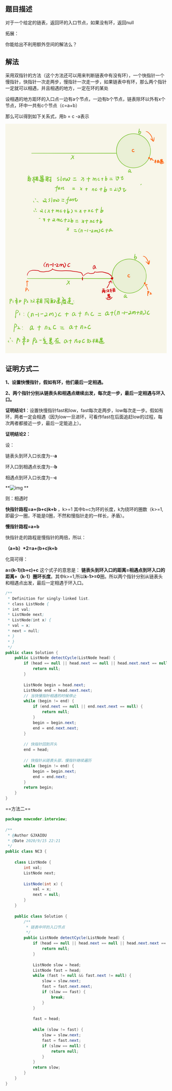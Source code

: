 ##                                                                                                                                                                                                                                                                                                                                                                                                                                                                                                                                                 题目描述

对于一个给定的链表，返回环的入口节点，如果没有环，返回null

拓展：

你能给出不利用额外空间的解法么？

## 解法

采用双指针的方法（这个方法还可以用来判断链表中有没有环），一个快指针一个慢指针，快指针一次走两步，慢指针一次走一步，如果链表中有环，那么两个指针一定就可以相遇，并且相遇的地方，一定在环的某处

设相遇的地方距环的入口点一边有a个节点，一边有b个节点，链表除环以外有x个节点，环中一共有c个节点（c=a+b）

那么可以得到如下关系式，用b = c -a表示

![图片描述](NC3.%E9%93%BE%E8%A1%A8%E4%B8%AD%E7%8E%AF%E7%9A%84%E5%85%A5%E5%8F%A3%E8%8A%82%E7%82%B9.resource/bVbuGBO)



## 证明方式二

**1、设置快慢指针，假如有环，他们最后一定相遇。**  

  **2、两个指针分别从链表头和相遇点继续出发，每次走一步，最后一定相遇与环入口。**


  **证明结论1**：设置快慢指针fast和low，fast每次走两步，low每次走一步。假如有环，两者一定会相遇（因为low一旦进环，可看作fast在后面追赶low的过程，每次两者都接近一步，最后一定能追上）。 

   **证明结论2：**


  设： 

  链表头到环入口长度为--**a**  

  环入口到相遇点长度为--**b**  

  相遇点到环入口长度为--**c**  

  **![img](https://uploadfiles.nowcoder.com/images/20180615/4240377_1529033184336_9A253E69EDBB4FD57BB16FC3A32C2756)
**   

  则：相遇时 

  **快指针路程=a+(b+c)k+b** ，k>=1 其中b+c为环的长度，k为绕环的圈数（k>=1,即最少一圈，不能是0圈，不然和慢指针走的一样长，矛盾）。 

   **慢指针路程=a+b**  

  快指针走的路程是慢指针的两倍，所以： 

   **（a+b）\*2=a+(b+c)k+b**  

  化简可得： 

  **a=(k-1)(b+c)+c**  这个式子的意思是：  **链表头到环入口的距离=相遇点到环入口的距离+（k-1）圈环长度**。其中k>=1,所以**k-1>=0**圈。所以两个指针分别从链表头和相遇点出发，最后一定相遇于环入口。

```java
/**
 * Definition for singly-linked list.
 * class ListNode {
 * int val;
 * ListNode next;
 * ListNode(int x) {
 * val = x;
 * next = null;
 * }
 * }
 */
public class Solution {
    public ListNode detectCycle(ListNode head) {
        if (head == null || head.next == null || head.next.next == null) {
            return null;
        }

        ListNode begin = head.next;
        ListNode end = head.next.next;
        // 当快慢指针相遇的时候停止
        while (begin != end) {
            if (end.next == null || end.next.next == null) {
                return null;
            }
            begin = begin.next;
            end = end.next.next;
        }
        
        // 快指针回到开头
        end = head;
        
        // 快指针从链表头部，慢指针继续遍历
        while (begin != end) {
            begin = begin.next;
            end = end.next;
        }
        return begin;
    }
}
```



==方法二==

```java
package nowcoder.interview;

/**
 * @Author GJXAIOU
 * @Date 2020/9/15 22:21
 */
public class NC3 {

    class ListNode {
        int val;
        ListNode next;

        ListNode(int x) {
            val = x;
            next = null;
        }
    }

    public class Solution {
        /**
         * 链表中环的入口节点
         */
        public ListNode detectCycle(ListNode head) {
            if (head == null || head.next == null || head.next.next == null) {
                return null;
            }

            ListNode slow = head;
            ListNode fast = head;
            while (fast != null && fast.next != null) {
                slow = slow.next;
                fast = fast.next.next;
                if (slow == fast) {
                    break;
                }
            }

            fast = head;

            while (slow != fast) {
                slow = slow.next;
                fast = fast.next;
                if (slow == null) {
                    return null;
                }
            }
            return slow;
        }
    }
}
```


